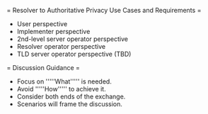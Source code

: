 = Resolver to Authoritative Privacy Use Cases and Requirements =

 * User perspective
 * Implementer perspective
 * 2nd-level server operator perspective
 * Resolver operator perspective
 * TLD server operator perspective (TBD)

= Discussion Guidance =

 * Focus on '''''What''''' is needed.
 * Avoid '''''How''''' to achieve it.
 * Consider both ends of the exchange.
 * Scenarios will frame the discussion.
